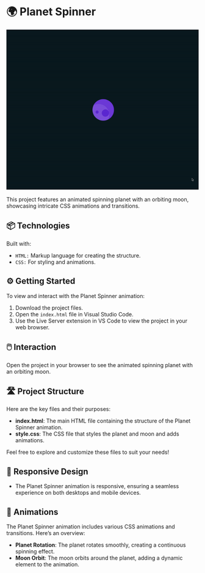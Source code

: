 # 🌍 Planet Spinner

![Planet Spinner](./planet.gif)

This project features an animated spinning planet with an orbiting moon, showcasing intricate CSS animations and transitions.

## 📦 Technologies

Built with:

- `HTML:` Markup language for creating the structure.
- `CSS:` For styling and animations.

## ⚙️ Getting Started

To view and interact with the Planet Spinner animation:

1. Download the project files.
2. Open the `index.html` file in Visual Studio Code.
3. Use the Live Server extension in VS Code to view the project in your web browser.

## 🖱️ Interaction

Open the project in your browser to see the animated spinning planet with an orbiting moon.

## 🛣️ Project Structure

Here are the key files and their purposes:

- **index.html**: The main HTML file containing the structure of the Planet Spinner animation.
- **style.css**: The CSS file that styles the planet and moon and adds animations.

Feel free to explore and customize these files to suit your needs!

## 📱 Responsive Design

- The Planet Spinner animation is responsive, ensuring a seamless experience on both desktops and mobile devices.

## 🔄 Animations

The Planet Spinner animation includes various CSS animations and transitions. Here’s an overview:

- **Planet Rotation**: The planet rotates smoothly, creating a continuous spinning effect.
- **Moon Orbit**: The moon orbits around the planet, adding a dynamic element to the animation.
